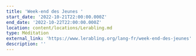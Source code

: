 ```yaml
---
title: 'Week-end des Jeunes '
start_date: '2022-10-21T22:00:00.000Z'
end_date: '2022-10-22T22:00:00.000Z'
location: content/locations/Lerabling.md
type: Méditation
external_link: 'https://www.lerabling.org/lang-fr/week-end-des-jeunes'
description: ''
---
```


